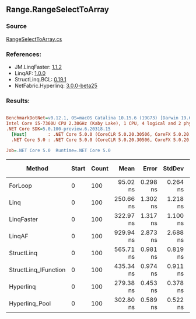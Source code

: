 ﻿## Range.RangeSelectToArray

### Source
[RangeSelectToArray.cs](../LinqBenchmarks/Range/RangeSelectToArray.cs)

### References:
- JM.LinqFaster: [1.1.2](https://www.nuget.org/packages/JM.LinqFaster/1.1.2)
- LinqAF: [1.0.0](https://www.nuget.org/packages/LinqAF/1.0.0)
- StructLinq.BCL: [0.19.1](https://www.nuget.org/packages/StructLinq.BCL/0.19.1)
- NetFabric.Hyperlinq: [3.0.0-beta25](https://www.nuget.org/packages/NetFabric.Hyperlinq/3.0.0-beta25)

### Results:
``` ini

BenchmarkDotNet=v0.12.1, OS=macOS Catalina 10.15.6 (19G73) [Darwin 19.6.0]
Intel Core i5-7360U CPU 2.30GHz (Kaby Lake), 1 CPU, 4 logical and 2 physical cores
.NET Core SDK=5.0.100-preview.6.20318.15
  [Host]        : .NET Core 5.0.0 (CoreCLR 5.0.20.30506, CoreFX 5.0.20.30506), X64 RyuJIT
  .NET Core 5.0 : .NET Core 5.0.0 (CoreCLR 5.0.20.30506, CoreFX 5.0.20.30506), X64 RyuJIT

Job=.NET Core 5.0  Runtime=.NET Core 5.0  

```
|               Method | Start | Count |      Mean |    Error |   StdDev | Ratio | RatioSD |  Gen 0 | Gen 1 | Gen 2 | Allocated |
|--------------------- |------ |------ |----------:|---------:|---------:|------:|--------:|-------:|------:|------:|----------:|
|              ForLoop |     0 |   100 |  95.02 ns | 0.298 ns | 0.264 ns |  1.00 |    0.00 | 0.2027 |     - |     - |     424 B |
|                 Linq |     0 |   100 | 250.66 ns | 1.302 ns | 1.218 ns |  2.64 |    0.02 | 0.2446 |     - |     - |     512 B |
|           LinqFaster |     0 |   100 | 322.97 ns | 1.317 ns | 1.100 ns |  3.40 |    0.01 | 0.4053 |     - |     - |     848 B |
|               LinqAF |     0 |   100 | 929.94 ns | 2.873 ns | 2.688 ns |  9.79 |    0.05 | 0.7534 |     - |     - |    1576 B |
|           StructLinq |     0 |   100 | 565.71 ns | 0.981 ns | 0.819 ns |  5.95 |    0.02 | 0.2174 |     - |     - |     456 B |
| StructLinq_IFunction |     0 |   100 | 435.34 ns | 0.974 ns | 0.911 ns |  4.58 |    0.01 | 0.2179 |     - |     - |     456 B |
|            Hyperlinq |     0 |   100 | 279.38 ns | 0.453 ns | 0.378 ns |  2.94 |    0.01 | 0.2027 |     - |     - |     424 B |
|       Hyperlinq_Pool |     0 |   100 | 302.80 ns | 0.589 ns | 0.522 ns |  3.19 |    0.01 | 0.0267 |     - |     - |      56 B |
